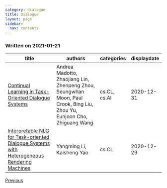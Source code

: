 ```yaml
---
category: dialogue
title: Dialogue
layout: page
sidebar:
  nav: contents
---
```



### Written on 2021-01-21

| title | authors | categories | displaydate |
| ----- | ----- | ----- | ----- |
| [Continual Learning in Task-Oriented Dialogue Systems](http://arxiv.org/abs/2012.15504v1) | Andrea Madotto, Zhaojiang Lin, Zhenpeng Zhou, Seungwhan Moon, Paul Crook, Bing Liu, Zhou Yu, Eunjoon Cho, Zhiguang Wang | cs.CL, cs.AI | 2020-12-31 |
| [Interpretable NLG for Task-oriented Dialogue Systems with Heterogeneous  Rendering Machines](http://arxiv.org/abs/2012.14645v1) | Yangming Li, Kaisheng Yao | cs.CL | 2020-12-29 |

[Previous]({{site.baseurl}}categories/dialogue/2020/12/29/dialogue.html)
